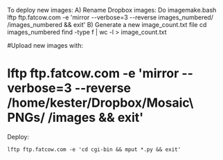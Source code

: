 

To deploy new images:
    A) Rename Dropbox images:
        Do imagemake.bash
        lftp ftp.fatcow.com -e 'mirror --verbose=3 --reverse images_numbered/ /images_numbered && exit'
    B) Generate a new image_count.txt file
        cd images_numbered
        find -type f  | wc -l > image_count.txt

#Upload new images with:
#
#    lftp ftp.fatcow.com -e 'mirror --verbose=3 --reverse /home/kester/Dropbox/Mosaic\ PNGs/ /images && exit'

Deploy:

    lftp ftp.fatcow.com -e 'cd cgi-bin && mput *.py && exit'

